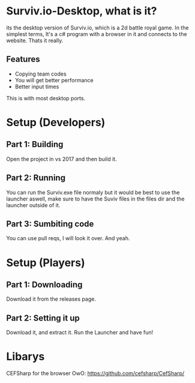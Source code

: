 # Surviv.io-Desktop, what is it?
its the desktop version of Surviv.io, which is a 2d battle royal game. In the simplest terms, It's a c# program with a browser in it and connects to the website. Thats it really.

## Features
- Copying team codes
- You will get better performance
- Better input times

This is with most desktop ports.

# Setup (Developers)
## Part 1: Building
Open the project in vs 2017 and then build it.
## Part 2: Running
You can run the Surviv.exe file normaly but it would be best to use the launcher aswell, make sure to have the Suviv files in the files dir and the launcher outside of it.
## Part 3: Sumbiting code
You can use pull reqs, I will look it over. And yeah.

# Setup (Players)
## Part 1: Downloading
Download it from the releases page.
## Part 2: Setting it up
Download it, and extract it. Run the Launcher and have fun!

# Libarys
CEFSharp for the browser OwO: https://github.com/cefsharp/CefSharp/
